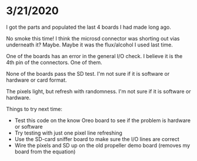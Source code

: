 # 3/21/2020

I got the parts and populated the last 4 boards I had made long ago.

No smoke this time! I think the microsd connector was shorting out vias underneath it? Maybe. Maybe it was the flux/alcohol I used last time.

One of the boards has an error in the general I/O check. I believe it is the 4th pin of the connectors. One of them.

None of the boards pass the SD test. I'm not sure if it is software or hardware or card format.

The pixels light, but refresh with randomness. I'm not sure if it is software or hardware.

Things to try next time:

  - Test this code on the know Oreo board to see if the problem is hardware or software
  - Try testing with just one pixel line refreshing
  - Use the SD-card sniffer board to make sure the I/O lines are correct
  - Wire the pixels and SD up on the old propeller demo board (removes my board from the equation)
  
